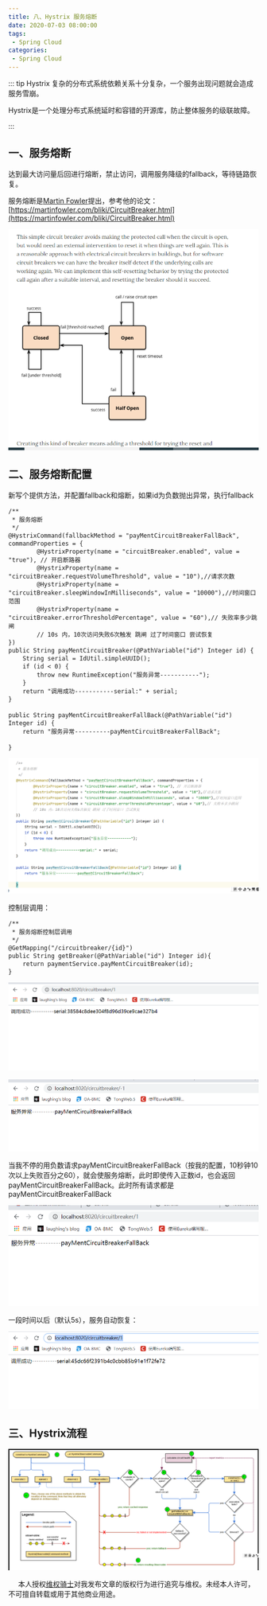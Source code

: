 ```yaml
---
title: 八、Hystrix 服务熔断
date: 2020-07-03 08:00:00
tags:
 - Spring Cloud
categories:
 - Spring Cloud
---
```


::: tip Hystrix
复杂的分布式系统依赖关系十分复杂，一个服务出现问题就会造成服务雪崩。

Hystrix是一个处理分布式系统延时和容错的开源库，防止整体服务的级联故障。

:::

## 一、服务熔断

达到最大访问量后回进行熔断，禁止访问，调用服务降级的fallback，等待链路恢复。<br>

服务熔断是[Martin Fowler](https://martinfowler.com/)提出，参考他的论文：[https://martinfowler.com/bliki/CircuitBreaker.html](https://martinfowler.com/bliki/CircuitBreaker.html)

![image-20200703112514337](./image-20200703112514337.png)



## 二、服务熔断配置

新写个提供方法，并配置fallback和熔断，如果id为负数抛出异常，执行fallback

```
/**
 * 服务熔断
 */
@HystrixCommand(fallbackMethod = "payMentCircuitBreakerFallBack", commandProperties = {
        @HystrixProperty(name = "circuitBreaker.enabled", value = "true"), // 开启断路器
        @HystrixProperty(name = "circuitBreaker.requestVolumeThreshold", value = "10"),//请求次数
        @HystrixProperty(name = "circuitBreaker.sleepWindowInMilliseconds", value = "10000"),//时间窗口范围
        @HystrixProperty(name = "circuitBreaker.errorThresholdPercentage", value = "60"),// 失败率多少跳闸
        // 10s 内，10次访问失败6次触发 跳闸 过了时间窗口 尝试恢复
})
public String payMentCircuitBreaker(@PathVariable("id") Integer id) {
    String serial = IdUtil.simpleUUID();
    if (id < 0) {
        throw new RuntimeException("服务异常-----------");
    }
    return "调用成功-----------serial:" + serial;
}

public String payMentCircuitBreakerFallBack(@PathVariable("id") Integer id) {
    return "服务异常----------payMentCircuitBreakerFallBack";
    
}
```

![image-20200703123554963](./image-20200703123554963.png)

控制层调用：

```
/**
 * 服务熔断控制层调用
 */
@GetMapping("/circuitbreaker/{id}")
public String getBreaker(@PathVariable("id") Integer id){
    return paymentService.payMentCircuitBreaker(id);
}
```

![image-20200703123643592](./image-20200703123643592.png)

![image-20200703123700801](./image-20200703123700801.png)











当我不停的用负数请求payMentCircuitBreakerFallBack（按我的配置，10秒钟10次以上失败百分之60），就会使服务熔断，此时即使传入正数id，也会返回payMentCircuitBreakerFallBack。此时所有请求都是payMentCircuitBreakerFallBack

![image-20200703123906267](./image-20200703123906267.png)



一段时间以后（默认5s），服务自动恢复：

![image-20200703123947075](./image-20200703123947075.png)





## 三、Hystrix流程

![image-20200703112514337](./ad.png)








&nbsp;&nbsp;&nbsp;&nbsp; 本人授权[维权骑士](http://rightknights.com)对我发布文章的版权行为进行追究与维权。未经本人许可，不可擅自转载或用于其他商业用途。


